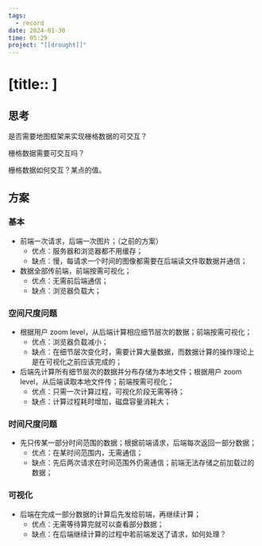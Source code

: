```yaml
---
tags: 
  - record
date: 2024-01-30
time: 05:29
project: "[[drought]]" 
---
```


# [title:: ]

## 思考

是否需要地图框架来实现栅格数据的可交互？

栅格数据需要可交互吗？

栅格数据如何交互？某点的值。

## 方案

### 基本

- 前端一次请求，后端一次图片；（之前的方案）
	- 优点：服务器和浏览器都不用缓存；
	- 缺点：慢，每请求一个时间的图像都需要在后端读文件取数据并通信；
- 数据全部传前端，前端按需可视化；
	- 优点：无需前后端通信；
	- 缺点：浏览器负载大；

### 空间尺度问题

- 根据用户 zoom level，从后端计算相应细节层次的数据；前端按需可视化；
	- 优点：浏览器负载减小；
	- 缺点：在细节层次变化时，需要计算大量数据，而数据计算的操作理论上是在可视化之前应该完成的；
- 后端先计算所有细节层次的数据并分布存储为本地文件；根据用户 zoom level，从后端读取本地文件传；前端按需可视化；
	- 优点：只需一次计算过程，可视化阶段无需等待；
	- 缺点：计算过程耗时增加，磁盘容量消耗大；

### 时间尺度问题

- 先只传某一部分时间范围的数据；根据前端请求，后端每次返回一部分数据；
	- 优点：在某时间范围内，无需通信；
	- 缺点：先后两次请求在时间范围外仍需通信；前端无法存储之前加载过的数据；

### 可视化

- 后端在完成一部分数据的计算后先发给前端，再继续计算；
	- 优点：无需等待算完就可以查看部分数据；
	- 缺点：在后端继续计算的过程中若前端发送了请求，如何处理？


